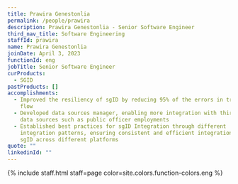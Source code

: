 ```yaml
---
title: Prawira Genestonlia
permalink: /people/prawira
description: Prawira Genestonlia - Senior Software Engineer
third_nav_title: Software Engineering
staffId: prawira
name: Prawira Genestonlia
joinDate: April 3, 2023
functionId: eng
jobTitle: Senior Software Engineer
curProducts:
  - SGID
pastProducts: []
accomplishments:
  - Improved the resiliency of sgID by reducing 95% of the errors in transaction
    flow
  - Developed data sources manager, enabling more integration with third party
    data sources such as public officer employments
  - Established best practices for sgID Integration through different
    integration patterns, ensuring consistent and efficient integration with
    sgID across different platforms
quote: ""
linkedinId: ""
---
```


{% include staff.html staff=page color=site.colors.function-colors.eng %}
